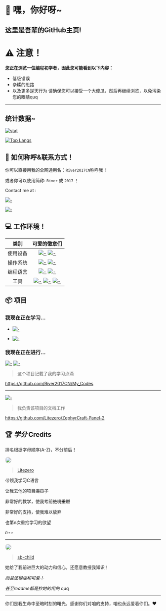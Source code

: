 # 👐 嘿，你好呀~
## 这里是吾辈的GitHub主页!


# ⚠️ 注意！
**您正在浏览一位编程初学者，因此您可能看到以下内容：**
- 低级错误
- 杂糅的思路
- 以及更多逆天行为
请确保您可以接受一个大傻瓜，然后再继续浏览，以免污染您的眼睛quq

---

## 统计数据~

[![stat](https://github-readme-stats.vercel.app/api?username=River2017CN&show_icons=true&icon_color=0366d6&theme=dark)]()

[![Top Langs](https://github-readme-stats.vercel.app/api/top-langs/?username=River2017CN&layout=compact&icon_color=0366d6&theme=dark)]()



## 📛 如何称呼&联系方式！

你可以直接用我的全网通用名：`River2017CN`称呼我！

或者你可以使用简称: `River` 或 `2017` ！ 

Contact me at :

 [![-](https://img.shields.io/badge/River2017CN-26A5E4?style=flat-square&logo=telegram&logoColor=white)](https://t.me/River2017CN)

[![-](https://img.shields.io/badge/给我发邮件-EA4335?style=flat-square&logo=gmail&logoColor=white)](mailto:river2017cn@gmail.com)


## 💻 工作环境！
类别|可爱的徽章们
:---:|:---:
使用设备|[![-](https://img.shields.io/badge/ROG_Strix-FF0029?style=flat-square&logo=republicofgamers&logoColor=white)]() [![-](https://img.shields.io/badge/Oneplus_13-F5010C?style=flat-square&logo=oneplus&logoColor=white)]()
操作系统|[![-](https://img.shields.io/badge/Windows_11-0078D4?style=flat-square&logo=Windows11&logoColor=white)]() [![-](https://img.shields.io/badge/Android_15-3DDC84?style=flat-square&logo=Android&logoColor=white)]()
编程语言|[![-](https://img.shields.io/badge/Python-3772a2?style=flat-square&logo=python&logoColor=white)]() [![-](https://img.shields.io/badge/C-A8B9CC?style=flat-square&logo=C&logoColor=white)]()
工具|[![-](https://img.shields.io/badge/Visual_Studio_Code-0066b8?style=flat-square&logo=visualstudiocode&logoColor=white)]() [![-](https://img.shields.io/badge/Redpanda_Cpp-d45500?style=flat-square&logo=visualstudiocode&logoColor=white)]() [![-](https://img.shields.io/badge/Git-f05032?style=flat-square&logo=git&logoColor=white)]()


## 📦 项目

###  我现在正在学习...

* [![-](https://img.shields.io/badge/Python-3772A2?style=flat-square&logo=python&logoColor=white)]()

* [![-](https://img.shields.io/badge/C-A8B9CC?style=flat-square&logo=C&logoColor=white)]()

### 我现在正在进行...

[![-](https://img.shields.io/badge/Python-3772A2?style=flat-square&logo=python&logoColor=white)]() [![-](https://img.shields.io/badge/C-A8B9CC?style=flat-square&logo=C&logoColor=white)]() 
>这个项目记载了我的学习点滴

https://github.com/River2017CN/My_Codes

***

[![-](https://img.shields.io/badge/Markdown-000000?style=flat-square&logo=markdown&logoColor=white)]() 
>我负责该项目的文档工作

https://github.com/Litezero/ZephyrCraft-Panel-2

## 🏆 *学分* Credits
排名根据字母顺序(A-Z)，不分前后！

<img src="https://github.com/Litezero.png" width="20" style="border-radius:50%;" />

>[Litezero](https://github.com/Litezero)

带领我学习C语言

让我去他的项目~~混日子~~

非常好的教学，使我考前~~绝境重燃~~

非常好的支持，使我难以放弃

也第n次重拾学习的欲望

*n++*

***

<img src="https://github.com/sb-child.png" width="20" style="border-radius:50%;" />

>[sb-child](https://github.com/sb-child)

她给了我前进巨大的动力和信心，还愿意教授我知识！

~~*而且还很涩和可爱！*~~

*甚至readme都是抄她的用的* quq

***

你们是我生命中至暗时刻的曙光，感谢你们对咱的支持，咱也永远爱着你们。❤️
<!--
**River2017CN/River2017CN** is a ✨ _special_ ✨ repository because its `README.md` (this file) appears on your GitHub profile.

Here are some ideas to get you started:

- 🔭 I’m currently working on ...
- 🌱 I’m currently learning ...
- 👯 I’m looking to collaborate on ...
- 🤔 I’m looking for help with ...
- 💬 Ask me about ...
- 📫 How to reach me: ...
- 😄 Pronouns: ...
- ⚡ Fun fact: ...
-->
